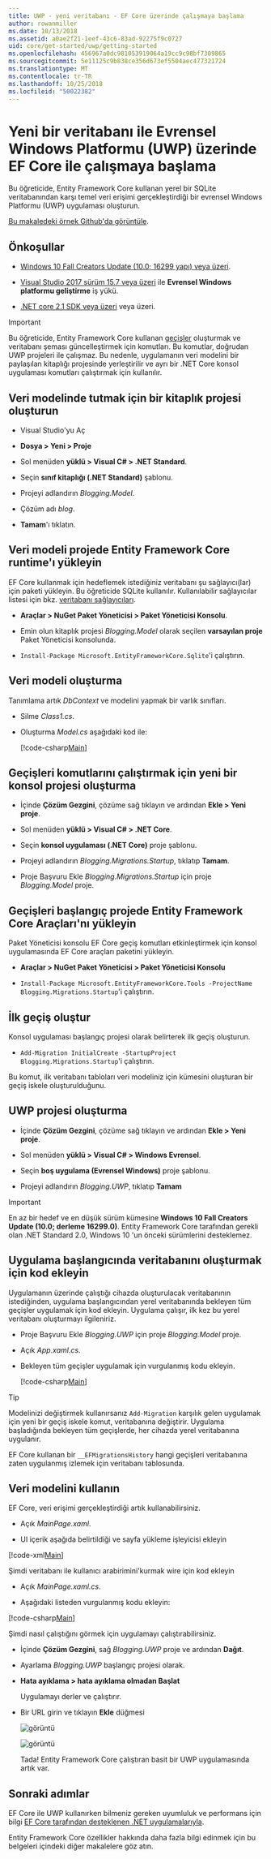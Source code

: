 ```yaml
---
title: UWP - yeni veritabanı - EF Core üzerinde çalışmaya başlama
author: rowanmiller
ms.date: 10/13/2018
ms.assetid: a0ae2f21-1eef-43c6-83ad-92275f9c0727
uid: core/get-started/uwp/getting-started
ms.openlocfilehash: 456967a0dc981053919064a19cc9c98bf7309865
ms.sourcegitcommit: 5e11125c9b838ce356d673ef5504aec477321724
ms.translationtype: MT
ms.contentlocale: tr-TR
ms.lasthandoff: 10/25/2018
ms.locfileid: "50022382"
---
```

# <a name="getting-started-with-ef-core-on-universal-windows-platform-uwp-with-a-new-database"></a>Yeni bir veritabanı ile Evrensel Windows Platformu (UWP) üzerinde EF Core ile çalışmaya başlama

Bu öğreticide, Entity Framework Core kullanan yerel bir SQLite veritabanından karşı temel veri erişimi gerçekleştirdiği bir evrensel Windows Platformu (UWP) uygulaması oluşturun.

[Bu makaledeki örnek Github'da görüntüle](https://github.com/aspnet/EntityFramework.Docs/tree/master/samples/core/GetStarted/UWP).

## <a name="prerequisites"></a>Önkoşullar

* [Windows 10 Fall Creators Update (10.0; 16299 yapı) veya üzeri](https://support.microsoft.com/help/4027667/windows-update-windows-10).

* [Visual Studio 2017 sürüm 15.7 veya üzeri](https://www.visualstudio.com/downloads/) ile **Evrensel Windows platformu geliştirme** iş yükü.

* [.NET core 2.1 SDK veya üzeri](https://www.microsoft.com/net/core) veya üzeri.

> [!IMPORTANT]
> Bu öğreticide, Entity Framework Core kullanan [geçişler](xref:core/managing-schemas/migrations/index) oluşturmak ve veritabanı şeması güncelleştirmek için komutları.
> Bu komutlar, doğrudan UWP projeleri ile çalışmaz.
> Bu nedenle, uygulamanın veri modelini bir paylaşılan kitaplığı projesinde yerleştirilir ve ayrı bir .NET Core konsol uygulaması komutları çalıştırmak için kullanılır.

## <a name="create-a-library-project-to-hold-the-data-model"></a>Veri modelinde tutmak için bir kitaplık projesi oluşturun

* Visual Studio'yu Aç

* **Dosya > Yeni > Proje**

* Sol menüden **yüklü > Visual C# > .NET Standard**.

* Seçin **sınıf kitaplığı (.NET Standard)** şablonu.

* Projeyi adlandırın *Blogging.Model*.

* Çözüm adı *blog*.

* **Tamam**'ı tıklatın.

## <a name="install-entity-framework-core-runtime-in-the-data-model-project"></a>Veri modeli projede Entity Framework Core runtime'ı yükleyin

EF Core kullanmak için hedeflemek istediğiniz veritabanı şu sağlayıcı(lar) için paketi yükleyin. Bu öğreticide SQLite kullanılır. Kullanılabilir sağlayıcılar listesi için bkz. [veritabanı sağlayıcıları](../../providers/index.md).

* **Araçlar > NuGet Paket Yöneticisi > Paket Yöneticisi Konsolu**.

* Emin olun kitaplık projesi *Blogging.Model* olarak seçilen **varsayılan proje** Paket Yöneticisi konsolunda.

* `Install-Package Microsoft.EntityFrameworkCore.Sqlite`'i çalıştırın.

## <a name="create-the-data-model"></a>Veri modeli oluşturma

Tanımlama artık *DbContext* ve modelini yapmak bir varlık sınıfları.

* Silme *Class1.cs*.

* Oluşturma *Model.cs* aşağıdaki kod ile:

  [!code-csharp[Main](../../../../samples/core/GetStarted/UWP/Blogging.Model/Model.cs)]

## <a name="create-a-new-console-project-to-run-migrations-commands"></a>Geçişleri komutlarını çalıştırmak için yeni bir konsol projesi oluşturma

* İçinde **Çözüm Gezgini**, çözüme sağ tıklayın ve ardından **Ekle > Yeni proje**.

* Sol menüden **yüklü > Visual C# > .NET Core**.

* Seçin **konsol uygulaması (.NET Core)** proje şablonu.

* Projeyi adlandırın *Blogging.Migrations.Startup*, tıklatıp **Tamam**.

* Proje Başvuru Ekle *Blogging.Migrations.Startup* için proje *Blogging.Model* proje.

## <a name="install-entity-framework-core-tools-in-the-migrations-startup-project"></a>Geçişleri başlangıç projede Entity Framework Core Araçları'nı yükleyin

Paket Yöneticisi konsolu EF Core geçiş komutları etkinleştirmek için konsol uygulamasında EF Core araçları paketini yükleyin.

* **Araçlar > NuGet Paket Yöneticisi > Paket Yöneticisi Konsolu**

* `Install-Package Microsoft.EntityFrameworkCore.Tools -ProjectName Blogging.Migrations.Startup`'i çalıştırın.

## <a name="create-the-initial-migration"></a>İlk geçiş oluştur

 Konsol uygulaması başlangıç projesi olarak belirterek ilk geçiş oluşturun.

* `Add-Migration InitialCreate -StartupProject Blogging.Migrations.Startup`'i çalıştırın.

Bu komut, ilk veritabanı tabloları veri modeliniz için kümesini oluşturan bir geçiş iskele oluşturulduğunu.

## <a name="create-the-uwp-project"></a>UWP projesi oluşturma

* İçinde **Çözüm Gezgini**, çözüme sağ tıklayın ve ardından **Ekle > Yeni proje**.

* Sol menüden **yüklü > Visual C# > Windows Evrensel**.

* Seçin **boş uygulama (Evrensel Windows)** proje şablonu.

* Projeyi adlandırın *Blogging.UWP*, tıklatıp **Tamam**

> [!IMPORTANT]
> En az bir hedef ve en düşük sürüm kümesine **Windows 10 Fall Creators Update (10.0; derleme 16299.0)**.
> Entity Framework Core tarafından gerekli olan .NET Standard 2.0, Windows 10 'un önceki sürümlerini desteklemez.

## <a name="add-code-to-create-the-database-on-application-startup"></a>Uygulama başlangıcında veritabanını oluşturmak için kod ekleyin

Uygulamanın üzerinde çalıştığı cihazda oluşturulacak veritabanının istediğinden, uygulama başlangıcından yerel veritabanında bekleyen tüm geçişler uygulamak için kod ekleyin. Uygulama çalışır, ilk kez bu yerel veritabanı oluşturmayı ilgileniriz.

* Proje Başvuru Ekle *Blogging.UWP* için proje *Blogging.Model* proje.

* Açık *App.xaml.cs*.

* Bekleyen tüm geçişler uygulamak için vurgulanmış kodu ekleyin.

  [!code-csharp[Main](../../../../samples/core/GetStarted/UWP/Blogging.UWP/App.xaml.cs?highlight=1-2,26-29)]

> [!TIP]  
> Modelinizi değiştirmek kullanırsanız `Add-Migration` karşılık gelen uygulamak için yeni bir geçiş iskele komut, veritabanına değiştirir. Uygulama başladığında bekleyen tüm geçişlerde, her cihazda yerel veritabanına uygulanır.
>
>EF Core kullanan bir `__EFMigrationsHistory` hangi geçişleri veritabanına zaten uygulanmış izlemek için veritabanı tablosunda.

## <a name="use-the-data-model"></a>Veri modelini kullanın

EF Core, veri erişimi gerçekleştirdiği artık kullanabilirsiniz.

* Açık *MainPage.xaml*.

* UI içerik aşağıda belirtildiği ve sayfa yükleme işleyicisi ekleyin

[!code-xml[Main](../../../../samples/core/GetStarted/UWP/Blogging.UWP/MainPage.xaml?highlight=9,11-23)]

Şimdi veritabanı ile kullanıcı arabirimini'kurmak wire için kod ekleyin

* Açık *MainPage.xaml.cs*.

* Aşağıdaki listeden vurgulanmış kodu ekleyin:

[!code-csharp[Main](../../../../samples/core/GetStarted/UWP/Blogging.UWP/MainPage.xaml.cs?highlight=1,31-49)]

Şimdi nasıl çalıştığını görmek için uygulamayı çalıştırabilirsiniz.

* İçinde **Çözüm Gezgini**, sağ *Blogging.UWP* proje ve ardından **Dağıt**.

* Ayarlama *Blogging.UWP* başlangıç projesi olarak.

* **Hata ayıklama > hata ayıklama olmadan Başlat**

  Uygulamayı derler ve çalıştırır.

* Bir URL girin ve tıklayın **Ekle** düğmesi

  ![görüntü](_static/create.png)

  ![görüntü](_static/list.png)

  Tada! Entity Framework Core çalıştıran basit bir UWP uygulamasında artık var.

## <a name="next-steps"></a>Sonraki adımlar

EF Core ile UWP kullanırken bilmeniz gereken uyumluluk ve performans için bilgi [EF Core tarafından desteklenen .NET uygulamalarıyla](../../platforms/index.md#universal-windows-platform).

Entity Framework Core özellikler hakkında daha fazla bilgi edinmek için bu belgeleri içindeki diğer makalelere göz atın.

